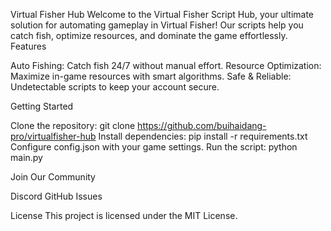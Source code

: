 Virtual Fisher Hub
Welcome to the Virtual Fisher Script Hub, your ultimate solution for automating gameplay in Virtual Fisher! Our scripts help you catch fish, optimize resources, and dominate the game effortlessly.
Features

Auto Fishing: Catch fish 24/7 without manual effort.
Resource Optimization: Maximize in-game resources with smart algorithms.
Safe & Reliable: Undetectable scripts to keep your account secure.

Getting Started

Clone the repository: git clone https://github.com/buihaidang-pro/virtualfisher-hub
Install dependencies: pip install -r requirements.txt
Configure config.json with your game settings.
Run the script: python main.py

Join Our Community

Discord
GitHub Issues

License
This project is licensed under the MIT License.
